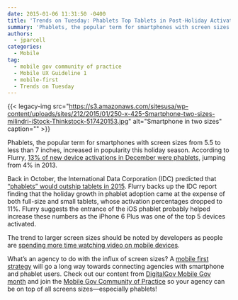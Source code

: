 ```yaml
---
date: 2015-01-06 11:31:50 -0400
title: 'Trends on Tuesday: Phablets Top Tablets in Post-Holiday Activations'
summary: 'Phablets, the popular term for smartphones with screen sizes from 5.5 to less than 7 inches, increased in popularity this holiday season. According to Flurry, 13% of new device activations in December were phablets, jumping from 4% in 2013. Back in October, the International Data Corporation (IDC) predicted that &ldquo;phablets&rdquo; would outship tablets in 2015.'
authors:
  - jparcell
categories:
  - Mobile
tag:
  - mobile gov community of practice
  - Mobile UX Guideline 1
  - mobile-first
  - Trends on Tuesday
---
```


{{< legacy-img src="https://s3.amazonaws.com/sitesusa/wp-content/uploads/sites/212/2015/01/250-x-425-Smartphone-two-sizes-milindri-iStock-Thinkstock-517420153.jpg" alt="Smartphone in two sizes" caption="" >}} 

Phablets, the popular term for smartphones with screen sizes from 5.5 to less than 7 inches, increased in popularity this holiday season. According to Flurry, [13% of new device activations in December were phablets](http://www.flurry.com/blog/flurry-insights/apple-and-apps-dominated-christmas-2014#.VKry2WTF_oi), jumping from 4% in 2013.

Back in October, the International Data Corporation (IDC) predicted that [“phablets” would outship tablets in 2015](https://www.WHATEVER/2014/11/04/trends-on-tuesday-phablets-to-top-tablets-in-2015/). Flurry backs up the IDC report finding that the holiday growth in phablet adoption came at the expense of both full-size and small tablets, whose activation percentages dropped to 11%. Flurry suggests the entrance of the iOS phablet probably helped increase these numbers as the iPhone 6 Plus was one of the top 5 devices activated.

The trend to larger screen sizes should be noted by developers as people are [spending more time watching video on mobile devices](https://www.WHATEVER/2014/12/02/trends-on-tuesday-americas-new-first-screen/).

What’s an agency to do with the influx of screen sizes? A [mobile first strategy](https://www.youtube.com/watch?v=lTYZTwWKaNI&feature=youtube_gdata) will go a long way towards connecting agencies with smartphone and phablet users. Check out our content from [DigitalGov Mobile Gov month](https://www.WHATEVER/2014/10/20/welcome-to-mobilegov-month-on-digitalgov/) and join the [Mobile Gov Community of Practice](https://www.WHATEVER/communities/mobile/) so your agency can be on top of all screens sizes—especially phablets!

 